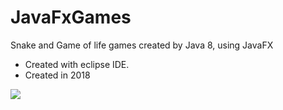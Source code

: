 # JavaFxGames
Snake and Game of life games created by Java 8, using JavaFX
* Created with eclipse IDE.
* Created in 2018
<img src="https://i.imgur.com/GbaTtSp_d.webp?maxwidth=760&fidelity=grand">
